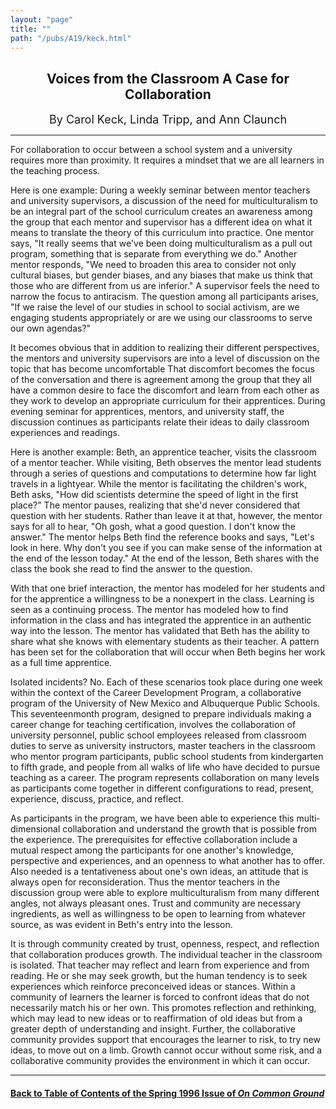 ```yaml
---
layout: "page"
title: ""
path: "/pubs/A19/keck.html"
---
```

<main>
<center><h2>
Voices from the Classroom A Case for Collaboration</h2>
<font size="+1">By Carol Keck, Linda Tripp, and Ann Claunch</font>
</center><hr/>
For collaboration to occur between a school system and a university
requires more than proximity. It requires a mind­set that we are all
learners in the teaching process.
<p>
Here is one example: During a weekly seminar between mentor  teachers and
university supervisors, a discussion of the need for
multi­culturalism to be an integral part of the school curriculum
creates an awareness among the group that each mentor and  supervisor has
a different idea on what it means to translate the  theory of this
curriculum into practice. One mentor says, "It really  seems that we've
been doing multi­culturalism as a pull out program,  something that
is separate from everything we do." Another mentor  responds, "We need to
broaden this area to consider not only cultural  biases, but gender
biases, and any biases that make us think that  those who are different
from us are inferior." A supervisor feels the  need to narrow the focus to
anti­racism. The question among all  participants arises, "If we
raise the level of our studies in school to  social activism, are we
engaging students appropriately or are we  using our classrooms to serve
our own agendas?"
</p><p>
It becomes obvious that in addition to realizing their different
perspectives, the mentors and university supervisors are into a level  of
discussion on the topic that has become uncomfortable That  discomfort
becomes the focus of the conversation and there is  agreement among the
group that they all have a common desire to  face the discomfort and learn
from each other as they work to  develop an appropriate curriculum for
their apprentices. During  evening seminar for apprentices, mentors, and
university staff, the  discussion continues as participants relate their
ideas to daily  classroom experiences and readings.
</p><p>
Here is another example: Beth, an apprentice teacher, visits the
classroom of a mentor teacher. While visiting, Beth observes the  mentor
lead students through a series of questions and computations  to determine
how far light travels in a light­year. While the mentor  is
facilitating the children's work, Beth asks, "How did scientists
determine the speed of light in the first place?" The mentor pauses,
realizing that she'd never considered that question with her students.
Rather than leave it at that, however, the mentor says for all to hear,
"Oh gosh, what a good question. I don't know the answer." The  mentor
helps Beth find the reference books and says, "Let's look in  here. Why
don't you see if you can make sense of the information at  the end of the
lesson today." At the end of the lesson, Beth shares  with the class the
book she read to find the answer to the question.
</p><p>
With that one brief interaction, the mentor has modeled for her  students
and for the apprentice a willingness to be a non­expert in  the
class. Learning is seen as a continuing process. The mentor has  modeled
how to find information in the class and has integrated the  apprentice in
an authentic way into the lesson. The mentor has  validated that Beth has
the ability to share what she knows with  elementary students as their
teacher. A pattern has been set for the  collaboration that will occur
when Beth begins her work as a full  time apprentice.
</p><p>
Isolated incidents? No. Each of these scenarios took place during one
week within the context of the Career Development Program, a
collaborative program of the University of New Mexico and  Albuquerque
Public Schools. This seventeen­month program,  designed to prepare
individuals making a career change for teaching  certification, involves
the collaboration of university personnel,  public school employees
released from classroom duties to serve as  university instructors, master
teachers in the classroom who mentor  program participants, public school
students from kindergarten to  fifth grade, and people from all walks of
life who have decided to  pursue teaching as a career. The program
represents collaboration on  many levels as participants come together in
different configurations  to read, present, experience, discuss, practice,
and reflect.
</p><p>
As participants in the program, we have been able to experience this
multi­dimensional collaboration and understand the growth that is
possible from the experience. The prerequisites for effective
collaboration include a mutual respect among the participants for one
another's knowledge, perspective and experiences, and an openness  to what
another has to offer. Also needed is a tentativeness about  one's own
ideas, an attitude that is always open for reconsideration.  Thus the
mentor teachers in the discussion group were able to  explore
multi­culturalism from many different angles, not always  pleasant
ones. Trust and community are necessary ingredients, as  well as
willingness to be open to learning from whatever source, as  was evident
in Beth's entry into the lesson.
</p><p>
It is through community created by trust, openness, respect, and
reflection that collaboration produces growth. The individual teacher  in
the classroom is isolated. That teacher may reflect and learn from
experience and from reading. He or she may seek growth, but the  human
tendency is to seek experiences which reinforce preconceived  ideas or
stances. Within a community of learners the learner is  forced to confront
ideas that do not necessarily match his or her own.  This promotes
reflection and rethinking, which may lead to new  ideas or to
re­affirmation of old ideas but from a greater depth of
understanding and insight. Further, the collaborative community  provides
support that encourages the learner to risk, to try new  ideas, to move
out on a limb. Growth cannot occur without some risk,  and a collaborative
community provides the environment in which it  can occur.
</p><hr/>
<h4><a href=".\">Back to
Table of Contents of the Spring  1996 Issue of <i>On Common
Ground</i></a>
</h4>
</main>
